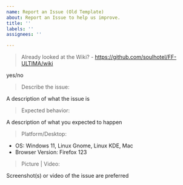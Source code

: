 ```yaml
---
name: Report an Issue (Old Template)
about: Report an Issue to help us improve.
title: ''
labels: ''
assignees: ''

---
```


> Already looked at the Wiki? - https://github.com/soulhotel/FF-ULTIMA/wiki

yes/no

> Describe the issue:

A description of what the issue is

> Expected behavior:

A description of what you expected to happen

> Platform/Desktop:

- OS: Windows 11, Linux Gnome, Linux KDE, Mac
- Browser Version: Firefox 123

> Picture | Video:

Screenshot(s) or video of the issue are preferred
